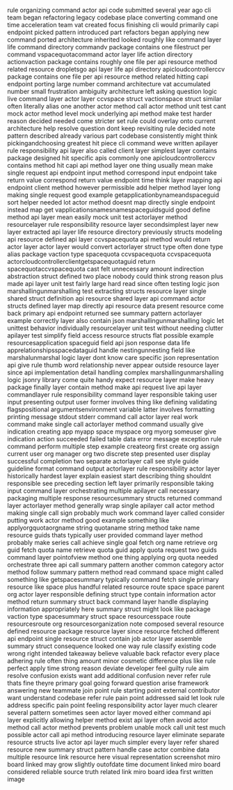 rule organizing command actor api code submitted several year ago cli team began refactoring legacy codebase place converting command one time acceleration team vat created focus finishing cli would primarily capi endpoint picked pattern introduced part refactors began applying new command ported architecture inherited looked roughly like command layer life command directory commandv package contains one filestruct per command vspacequotacommand actor layer life action directory actionvaction package contains roughly one file per api resource method related resource dropletsgo api layer life api directory apicloudcontrollerccv package contains one file per api resource method related hitting capi endpoint porting large number command architecture vat accumulated number small frustration ambiguity architecture left asking question logic live command layer actor layer ccvspace struct vactionspace struct similar often literally alias one another actor method call actor method unit test cant mock actor method level mock underlying api method make test harder reason decided needed come stricter set rule could overlay onto current architecture help resolve question dont keep revisiting rule decided note pattern described already various part codebase consistently might think pickingandchoosing greatest hit piece cli command weve written apilayer rule responsibility api layer also called client layer simplest layer contains package designed hit specific apis commonly one apicloudcontrollerccv contains method hit capi api method layer one thing usually mean make single request api endpoint input method correspond input endpoint take return value correspond return value endpoint time think layer mapping api endpoint client method however permissible add helper method layer long making single request good example getapplicationbynameandspaceguid sort helper needed lot actor method doesnt map directly single endpoint instead map get vapplicationsnamesnamespaceguidsguid good define method api layer mean easily mock unit test actorlayer method resourcelayer rule responsibility resource layer secondsimplest layer new layer extracted api layer life resource directory previously structs modeling api resource defined api layer ccvspacequota api method would return actor layer actor layer would convert actorlayer struct type often done type alias package vaction type spacequota ccvspacequota ccvspacequota actorcloudcontrollerclientgetspacequotaguid return spacequotaccvspacequota cast felt unnecessary amount indirection abstraction struct defined two place nobody could think strong reason plus made api layer unit test fairly large hard read since often testing logic json marshallingunmarshalling test extracting structs resource layer single shared struct definition api resource shared layer api command actor structs defined layer map directly api resource data present resource come back primary api endpoint returned see summary pattern actorlayer example correctly layer also contain json marshallingunmarshalling logic let unittest behavior individually resourcelayer unit test without needing clutter apilayer test simplify field access resource structs flat possible example resourcesapplication spaceguid field api json response data life apprelationshipsspacedataguid handle nestingunnesting field like marshalunmarshal logic layer dont know care specific json representation api give rule thumb word relationship never appear outside resource layer since api implementation detail handling complex marshallingunmarshalling logic jsonry library come quite handy expect resource layer make heavy package finally layer contain method make api request live api layer commandlayer rule responsibility command layer responsible taking user input presenting output user former involves thing like defining validating flagspositional argumentsenvironment variable latter involves formatting printing message stdout stderr command call actor layer real work command make single call actorlayer method command usually give indication creating app myapp space myspace org myorg someuser give indication action succeeded failed table data error message exception rule command perform multiple step example createorg first create org assign current user org manager org two discrete step presented user display successful completion two separate actorlayer call see style guide guideline format command output actorlayer rule responsibility actor layer historically hardest layer explain easiest start describing thing shouldnt responsible see preceding section left layer primarily responsible taking input command layer orchestrating multiple apilayer call necessary packaging multiple response resourcesummary structs returned command layer actorlayer method generally wrap single apilayer call actor method making single call sign probably much work command layer called consider putting work actor method good example something like applyorgquotaorgname string quotaname string method take name resource guids thats typically user provided command layer method probably make series call achieve single goal fetch org name retrieve org guid fetch quota name retrieve quota guid apply quota request two guids command layer pointofview method one thing applying org quota needed orchestrate three api call summary pattern another common category actor method follow summary pattern method read command space might called something like getspacesummary typically command fetch single primary resource like space plus handful related resource route space space parent org actor layer responsible defining struct type contain information actor method return summary struct back command layer handle displaying information appropriately here summary struct might look like package vaction type spacesummary struct space resourcesspace route resourcesroute org resourcesorganization note composed several resource defined resource package resource layer since resource fetched different api endpoint single resource struct contain job actor layer assemble summary struct consequence looked one way rule classify existing code wrong right intended takeaway believe valuable back refactor every place adhering rule often thing amount minor cosmetic difference plus like rule perfect apply time strong reason deviate developer feel guilty rule aim resolve confusion exists want add additional confusion never refer rule thats fine theyre primary goal going forward question arise framework answering new teammate join point rule starting point external contributor want understand codebase refer rule pain point addressed said let look rule address specific pain point feeling responsibility actor layer much clearer several pattern sometimes seen actor layer moved either command api layer explicitly allowing helper method exist api layer often avoid actor method call actor method prevents problem unable mock call unit test much possible actor call api method introducing resource layer eliminate separate resource structs live actor api layer much simpler every layer refer shared resource new summary struct pattern handle case actor combine data multiple resource link resource here visual representation screenshot miro board linked may grow slightly outofdate time document linked miro board considered reliable source truth related link miro board idea first written image